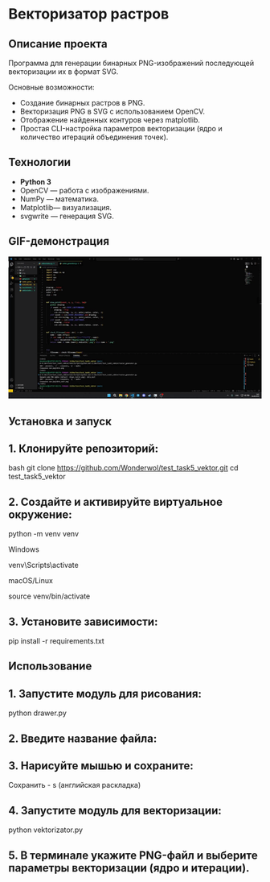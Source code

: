 # Векторизатор растров

## Описание проекта
Программа для генерации бинарных PNG-изображений последующей векторизации их в формат SVG.  

Основные возможности:
- Создание бинарных растров в PNG.
- Векторизация PNG в SVG с использованием OpenCV.
- Отображение найденных контуров через matplotlib.
- Простая CLI-настройка параметров векторизации (ядро и количество итераций объединения точек).

## Технологии
- **Python 3**
- OpenCV — работа с изображениями.
- NumPy — математика.
- Matplotlib— визуализация.
- svgwrite — генерация SVG.


## GIF-демонстрация
![Демонстрация работы векторизатора](gif/vektorizator.gif)  

## Установка и запуск

## 1. Клонируйте репозиторий:

bash
git clone https://github.com/Wonderwol/test_task5_vektor.git
cd test_task5_vektor

## 2. Создайте и активируйте виртуальное окружение:

python -m venv venv

Windows

venv\Scripts\activate

macOS/Linux

source venv/bin/activate

## 3. Установите зависимости:

pip install -r requirements.txt

## Использование

## 1. Запустите модуль для рисования:

python drawer.py

## 2. Введите название файла:

## 3. Нарисуйте мышью и сохраните:

Сохранить - s (английская раскладка)

## 4. Запустите модуль для векторизации:

python vektorizator.py

## 5. В терминале укажите PNG-файл и выберите параметры векторизации (ядро и итерации).
